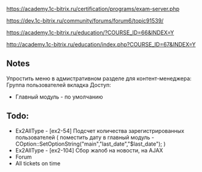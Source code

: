https://academy.1c-bitrix.ru/certification/programs/exam-server.php

https://dev.1c-bitrix.ru/community/forums/forum6/topic91539/

https://academy.1c-bitrix.ru/education/?COURSE_ID=66&INDEX=Y

http://academy.1c-bitrix.ru/education/index.php?COURSE_ID=67&INDEX=Y

## Notes
Упростить меню в адмистративном разделе для контент-менеджера:
Группа пользователей вкладка Доступ:
- Главный модуль - по умолчанию

## Todo:
- Ex2AllType - [ex2-54] Подсчет количества зарегистрированных пользователей ( поместить дату в главный модуль - COption::SetOptionString("main","last_date","$last_date"); )
- Ex2AllType - [ex2-104] Сбор жалоб на новости, на AJAX
- Forum
- All tickets on time
